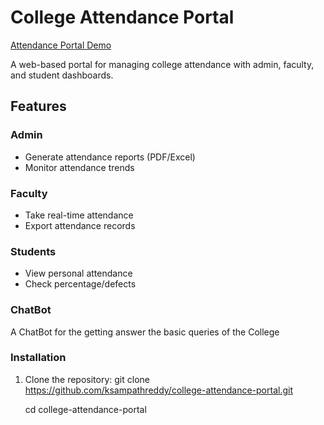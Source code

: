 # College Attendance Portal 

[Attendance Portal Demo](http://drkist.infinityfreeapp.com/) 

A web-based portal for managing college attendance with admin, faculty, and student dashboards.

## Features 

###  Admin
- Generate attendance reports (PDF/Excel)
- Monitor attendance trends

### Faculty
- Take real-time attendance 
- Export attendance records

### Students
- View personal attendance
- Check percentage/defects

### ChatBot
A ChatBot for the getting answer the basic queries of the College

### Installation
1. Clone the repository:
   git clone https://github.com/ksampathreddy/college-attendance-portal.git
   
   cd college-attendance-portal
